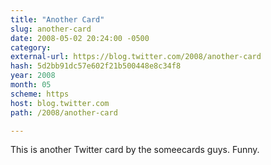 ```yaml
---
title: "Another Card"
slug: another-card
date: 2008-05-02 20:24:00 -0500
category: 
external-url: https://blog.twitter.com/2008/another-card
hash: 5d2bb91dc57e602f21b500448e8c34f8
year: 2008
month: 05
scheme: https
host: blog.twitter.com
path: /2008/another-card

---
```


This is another Twitter card by the someecards guys. Funny.
